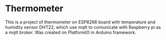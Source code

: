 # Thermometer
This is a project of thermometer on ESP8266 board with temperature and humidity sensor DHT22, which use mqtt to comunicate with Raspberry pi as a mqtt broker.
Was created on PlatformIO in Arduino framework.

